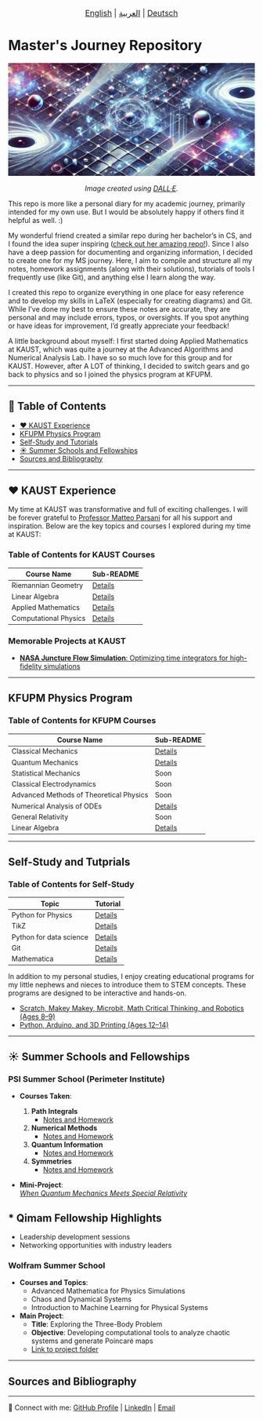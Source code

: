 <div dir="ltr" style="text-align: center; font-size: 16px;">
  <a href="README.md">English</a> |
  <a href="README_ar.md">العربية</a> |
  <a href="README_de.md">Deutsch</a>
</div>

# Master's Journey Repository

<p>
  <img src="./banner1.png" alt="Master's Journey Repository Banner">
</p>

<p align="center">
  <i>Image created using <a href="https://openai.com/dall-e/">DALL·E</a>.</i>
</p>

This repo is more like a personal diary for my academic journey, primarily intended for my own use. But I would be absolutely happy if others find it helpful as well. :)

My wonderful friend created a similar repo during her bachelor’s in CS, and I found the idea super inspiring ([check out her amazing repo!](https://github.com/siudro/Operating_Systems_Labs)). Since I also have a deep passion for documenting and organizing information, I decided to create one for my MS journey. Here, I aim to compile and structure all my notes, homework assignments (along with their solutions), tutorials of tools I frequently use (like Git), and anything else I learn along the way.

I created this repo to organize everything in one place for easy reference and to develop my skills in LaTeX (especially for creating diagrams) and Git. While I’ve done my best to ensure these notes are accurate, they are personal and may include errors, typos, or oversights. If you spot anything or have ideas for improvement, I’d greatly appreciate your feedback!

A little background about myself: I first started doing Applied Mathematics at KAUST, which was quite a journey at the Advanced Algorithms and Numerical Analysis Lab. I have so so much love for this group and for KAUST. However, after A LOT of thinking, I decided to switch gears and go back to physics and so I joined the physics program at KFUPM.

---

## 📖 Table of Contents
- [❤️ KAUST Experience](#️-kaust-experience)
- [KFUPM Physics Program](#-kfupm-physics-program)
- [Self-Study and Tutorials](#-self-study)
- [☀ Summer Schools and Fellowships](#️-summer-schools-and-fellowships)
- [Sources and Bibliography](#-sources-and-bibliography)
---

## ❤️ KAUST Experience

My time at KAUST was transformative and full of exciting challenges. I will be forever grateful to [Professor Matteo Parsani](https://www.kaust.edu.sa/en/study/faculty/matteo-parsani) for all his support and inspiration. Below are the key topics and courses I explored during my time at KAUST:

### Table of Contents for KAUST Courses
| Course Name               | Sub-README                   |
|---------------------------|------------------------------|
| Riemannian Geometry       | [Details](KAUST/RG/README.md) |
| Linear Algebra            | [Details](KAUST/LA/README.md)      |
| Applied Mathematics       | [Details](KAUST/AM/README.md) |
| Computational Physics     | [Details](KAUST/CP/README.md) |

### Memorable Projects at KAUST
- [**NASA Juncture Flow Simulation**: Optimizing time integrators for high-fidelity simulations](https://repository.kaust.edu.sa/items/732ce6c9-ef2d-4809-b37d-fae09cc5dbd9)

---

## KFUPM Physics Program

### Table of Contents for KFUPM Courses
| Course Name                   | Sub-README                   |
|-------------------------------|------------------------------|
| Classical Mechanics           | [Details](KFUPM/Core/CM/README.md) |
| Quantum Mechanics             | [Details](KFUPM/Core/QM/README.md)   |
| Statistical Mechanics         | Soon |
| Classical Electrodynamics     | Soon |
| Advanced Methods of Theoretical Physics | Soon |
| Numerical Analysis of ODEs    | [Details](KFUPM/Electives/NAODEs/README.md)   |
| General Relativity            | Soon |
| Linear Algebra                | [Details](KFUPM/Electives/GR/README.md)  |
---

## Self-Study and Tutprials

### Table of Contents for Self-Study
| Topic                         | Tutorial                      |
|-------------------------------|----------------------------------|
| Python for Physics            | [Details](Python_Tutorials/README.md) |
| TikZ                          | [Details](Python_Tutorials/README.md) |
| Python for data science       | [Details](https://github.com/FatmaAlhazmi/Udacity-Programming-for-Data-Science-with-Python-Nanodegree) |
| Git                           | [Details](Git_commands.md) |
| Mathematica                   | [Details](Self_Study/mathematica/README.md) |

In addition to my personal studies, I enjoy creating educational programs for my little nephews and nieces to introduce them to STEM concepts. These programs are designed to be interactive and hands-on.

- [Scratch, Makey Makey, Microbit, Math Critical Thinking, and Robotics (Ages 8–9)](Summer_plan2_kiddos.pdf)
- [Python, Arduino, and 3D Printing (Ages 12–14)](Summer_plan_for_my_kiddos-2.pdf)


---

## ☀ Summer Schools and Fellowships

### **PSI Summer School (Perimeter Institute)**
- **Courses Taken**:
  1. **Path Integrals**  
     - [Notes and Homework](Path_Integrals)  
  2. **Numerical Methods**  
     - [Notes and Homework](Num_Methods)  
  3. **Quantum Information**  
     - [Notes and Homework](Quantum_info)  
  4. **Symmetries**  
     - [Notes and Homework](Symmetries)  

- **Mini-Project**:  
  [*When Quantum Mechanics Meets Special Relativity*](PSIQFT2022__Real_.pdf)


## * Qimam Fellowship Highlights 
  - Leadership development sessions
  - Networking opportunities with industry leaders

### **Wolfram Summer School**
- **Courses and Topics**:
  - Advanced Mathematica for Physics Simulations
  - Chaos and Dynamical Systems
  - Introduction to Machine Learning for Physical Systems
- **Main Project**:
  - **Title**: Exploring the Three-Body Problem
  - **Objective**: Developing computational tools to analyze chaotic systems and generate Poincaré maps
  - [Link to project folder](Wolfram/README.md)

---

## Sources and Bibliography



---

🔗 Connect with me: [GitHub Profile](#) | [LinkedIn](#) | [Email](mailto:phatimah.alhazmi@gmail.com#)

